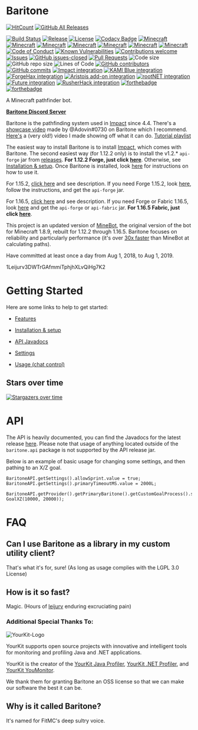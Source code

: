 # Baritone

<p align="center">
  
[![HitCount](http://hits.dwyl.com/cabaletta/baritone.svg)](http://hits.dwyl.com/cabaletta/baritone/)
[![GitHub All Releases](https://img.shields.io/github/downloads/cabaletta/baritone/total.svg)](https://github.com/cabaletta/baritone/releases/)

</p>

[![Build Status](https://travis-ci.com/cabaletta/baritone.svg?branch=master)](https://travis-ci.com/cabaletta/baritone/)
[![Release](https://img.shields.io/github/release/cabaletta/baritone.svg)](https://github.com/cabaletta/baritone/releases/)
[![License](https://img.shields.io/badge/license-LGPL--3.0%20with%20anime%20exception-green.svg)](LICENSE)
[![Codacy Badge](https://api.codacy.com/project/badge/Grade/a73d037823b64a5faf597a18d71e3400)](https://www.codacy.com/app/leijurv/baritone?utm_source=github.com&amp;utm_medium=referral&amp;utm_content=cabaletta/baritone&amp;utm_campaign=Badge_Grade)
[![Minecraft](https://img.shields.io/badge/MC-1.12.2-brightgreen.svg)](https://github.com/cabaletta/baritone/tree/master/)
[![Minecraft](https://img.shields.io/badge/MC-1.13.2-brightgreen.svg)](https://github.com/cabaletta/baritone/tree/1.13.2/)
[![Minecraft](https://img.shields.io/badge/MC-1.14.4-brightgreen.svg)](https://github.com/cabaletta/baritone/tree/1.14.4/)
[![Minecraft](https://img.shields.io/badge/MC-1.15.2-brightgreen.svg)](https://github.com/cabaletta/baritone/tree/1.15.2/)
[![Minecraft](https://img.shields.io/badge/MC-1.16.2-brightgreen.svg)](https://github.com/cabaletta/baritone/tree/1.16.2/)
[![Minecraft](https://img.shields.io/badge/MC-1.16.4-brightgreen.svg)](https://github.com/cabaletta/baritone/tree/1.16.4/)
[![Minecraft](https://img.shields.io/badge/MC-1.16.5-brightgreen.svg)](https://github.com/cabaletta/baritone/tree/1.16.5/)
[![Code of Conduct](https://img.shields.io/badge/%E2%9D%A4-code%20of%20conduct-blue.svg?style=flat)](https://github.com/cabaletta/baritone/blob/master/CODE_OF_CONDUCT.md)
[![Known Vulnerabilities](https://snyk.io/test/github/cabaletta/baritone/badge.svg?targetFile=build.gradle)](https://snyk.io/test/github/cabaletta/baritone?targetFile=build.gradle)
[![Contributions welcome](https://img.shields.io/badge/contributions-welcome-brightgreen.svg?style=flat)](https://github.com/cabaletta/baritone/issues/)
[![Issues](https://img.shields.io/github/issues/cabaletta/baritone.svg)](https://github.com/cabaletta/baritone/issues/)
[![GitHub issues-closed](https://img.shields.io/github/issues-closed/cabaletta/baritone.svg)](https://github.com/cabaletta/baritone/issues?q=is%3Aissue+is%3Aclosed)
[![Pull Requests](https://img.shields.io/github/issues-pr/cabaletta/baritone.svg)](https://github.com/cabaletta/baritone/pulls/)
![Code size](https://img.shields.io/github/languages/code-size/cabaletta/baritone.svg)
![GitHub repo size](https://img.shields.io/github/repo-size/cabaletta/baritone.svg)
![Lines of Code](https://tokei.rs/b1/github/cabaletta/baritone?category=code)
[![GitHub contributors](https://img.shields.io/github/contributors/cabaletta/baritone.svg)](https://github.com/cabaletta/baritone/graphs/contributors/)
[![GitHub commits](https://img.shields.io/github/commits-since/cabaletta/baritone/v1.0.0.svg)](https://github.com/cabaletta/baritone/commit/)
[![Impact integration](https://img.shields.io/badge/Impact%20integration-v1.2.14%20/%20v1.3.8%20/%20v1.4.6%20/%20v1.5.3-brightgreen.svg)](https://impactclient.net/)
[![KAMI Blue integration](https://img.shields.io/badge/KAMI%20Blue%20integration-v1.2.14--master-green)](https://github.com/kami-blue/client)
[![ForgeHax integration](https://img.shields.io/badge/ForgeHax%20%22integration%22-scuffed-yellow.svg)](https://github.com/fr1kin/ForgeHax/)
[![Aristois add-on integration](https://img.shields.io/badge/Aristois%20add--on%20integration-v1.3.4%20/%20v1.4.1-green.svg)](https://gitlab.com/emc-mods-indrit/baritone_api)
[![rootNET integration](https://img.shields.io/badge/rootNET%20integration-v1.2.14-green.svg)](https://rootnet.dev/)
[![Future integration](https://img.shields.io/badge/Future%20integration-v1.2.12%20%2F%20v1.3.6%20%2F%20v1.4.4-red)](https://futureclient.net/)
[![RusherHack integration](https://img.shields.io/badge/RusherHack%20integration-v1.2.14-green)](https://rusherhack.org/)
[![forthebadge](https://forthebadge.com/images/badges/built-with-swag.svg)](http://forthebadge.com/)
[![forthebadge](https://forthebadge.com/images/badges/mom-made-pizza-rolls.svg)](http://forthebadge.com/)

A Minecraft pathfinder bot.

[**Baritone Discord Server**](http://discord.gg/s6fRBAUpmr)

Baritone is the pathfinding system used in [Impact](https://impactclient.net/) since 4.4. There's a [showcase video](https://youtu.be/CZkLXWo4Fg4) made by @Adovin#0730 on Baritone which I recommend. [Here's](https://www.youtube.com/watch?v=StquF69-_wI) a (very old!) video I made showing off what it can do. [Tutorial playlist](https://www.youtube.com/playlist?list=PLnwnJ1qsS7CoQl9Si-RTluuzCo_4Oulpa)

The easiest way to install Baritone is to install [Impact](https://impactclient.net/), which comes with Baritone. The second easiest way (for 1.12.2 only) is to install the v1.2.* `api-forge` jar from [releases](https://github.com/cabaletta/baritone/releases). **For 1.12.2 Forge, just click [here](https://github.com/cabaletta/baritone/releases/download/v1.2.14/baritone-api-forge-1.2.14.jar)**. Otherwise, see [Installation & setup](SETUP.md). Once Baritone is installed, look [here](USAGE.md) for instructions on how to use it.

For 1.15.2, [click here](https://www.youtube.com/watch?v=j1qKtCZFURM) and see description. If you need Forge 1.15.2, look [here](https://github.com/cabaletta/baritone/releases/tag/v1.5.3), follow the instructions, and get the `api-forge` jar.

For 1.16.5, [click here](https://www.youtube.com/watch?v=_4eVJ9Qz2J8) and see description. If you need Forge or Fabric 1.16.5, look [here](https://github.com/cabaletta/baritone/releases/tag/v1.6.3) and get the `api-forge` or `api-fabric` jar. **For 1.16.5 Fabric, just click [here](https://github.com/cabaletta/baritone/releases/download/v1.6.3/baritone-api-fabric-1.6.3.jar)**.

This project is an updated version of [MineBot](https://github.com/leijurv/MineBot/),
the original version of the bot for Minecraft 1.8.9, rebuilt for 1.12.2 through 1.16.5. Baritone focuses on reliability and particularly performance (it's over [30x faster](https://github.com/cabaletta/baritone/pull/180#issuecomment-423822928) than MineBot at calculating paths).

Have committed at least once a day from Aug 1, 2018, to Aug 1, 2019.

1Leijurv3DWTrGAfmmiTphjhXLvQiHg7K2

# Getting Started

Here are some links to help to get started:

- [Features](FEATURES.md)

- [Installation & setup](SETUP.md)

- [API Javadocs](https://baritone.leijurv.com/)

- [Settings](https://baritone.leijurv.com/baritone/api/Settings.html#field.detail)

- [Usage (chat control)](USAGE.md)

## Stars over time

[![Stargazers over time](https://starchart.cc/cabaletta/baritone.svg)](https://starchart.cc/cabaletta/baritone)

# API

The API is heavily documented, you can find the Javadocs for the latest release [here](https://baritone.leijurv.com/).
Please note that usage of anything located outside of the ``baritone.api`` package is not supported by the API release
jar.

Below is an example of basic usage for changing some settings, and then pathing to an X/Z goal.

```
BaritoneAPI.getSettings().allowSprint.value = true;
BaritoneAPI.getSettings().primaryTimeoutMS.value = 2000L;

BaritoneAPI.getProvider().getPrimaryBaritone().getCustomGoalProcess().setGoalAndPath(new GoalXZ(10000, 20000));
```

# FAQ

## Can I use Baritone as a library in my custom utility client?

That's what it's for, sure! (As long as usage complies with the LGPL 3.0 License)

## How is it so fast?

Magic. (Hours of [leijurv](https://github.com/leijurv/) enduring excruciating pain)

### Additional Special Thanks To:

![YourKit-Logo](https://www.yourkit.com/images/yklogo.png)

YourKit supports open source projects with innovative and intelligent tools for monitoring and profiling Java and .NET applications.

YourKit is the creator of the [YourKit Java Profiler](https://www.yourkit.com/java/profiler/), [YourKit .NET Profiler](https://www.yourkit.com/.net/profiler/), and [YourKit YouMonitor](https://www.yourkit.com/youmonitor/).

We thank them for granting Baritone an OSS license so that we can make our software the best it can be.

## Why is it called Baritone?

It's named for FitMC's deep sultry voice.
